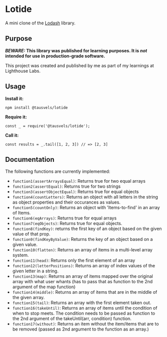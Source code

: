 # Lotide

A mini clone of the [Lodash](https://lodash.com) library.

## Purpose

**_BEWARE:_ This library was published for learning purposes. It is _not_ intended for use in production-grade software.**

This project was created and published by me as part of my learnings at Lighthouse Labs. 

## Usage

**Install it:**

`npm install @tausvels/lotide`

**Require it:**

`const _ = require('@tausvels/lotide');`

**Call it:**

`const results = _.tail([1, 2, 3]) // => [2, 3]`

## Documentation

The following functions are currently implemented:

* `function1(assertArraysEqual)`: Returns true for two equal arrays
* `function2(assertEqual)`: Returns true for two strings
* `function3(assertObjectEqual)`: Returns true for equal objects
* `function4(countLetters)`: Returns an object with all letters in the string as object properties and their occurances as values.
* `function5(countOnly)`: Returns an object with 'Items-to-find' in an array of Items.
* `function6(eqArrays)`: Returns true for equal arrays
* `function7(eqObjects)`: Returns true for equal objects.
* `function8(findKey)`: returns the first key of an object based on the given value of that prop. 
* `function9(findKeyByValue)`: Returns the key of an object based on a given value.
* `function10(flatten)`: Returns an array of items in a multi-level array system.
* `function11(head)`: Returns only the first element of an array
* `function12(letterPositions)`: Returns an array of index values of the given letter in a string.
* `function13(map)`: Returns an array of items mapped over the original array with what user whants (has to pass that as function to the 2nd argument of the map function)
* `function14(middle)`: Returns an array of items that are in the middle of the given array.
* `function15(tail)`: Returns an array with the first element taken out.
* `function16(takeUntil)`: Returns an array of items until the condition of when to stop meets. The condition needs to be passed as function to the 2nd argument of the takeUntil(arr, condition) function.
* `function17(without)`: Returns an item without the item/items that are to be removed (passed as 2nd argument to the function as an array.)